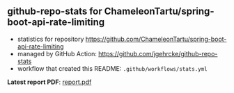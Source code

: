 ## github-repo-stats for ChameleonTartu/spring-boot-api-rate-limiting

- statistics for repository https://github.com/ChameleonTartu/spring-boot-api-rate-limiting
- managed by GitHub Action: https://github.com/jgehrcke/github-repo-stats
- workflow that created this README: `.github/workflows/stats.yml`

**Latest report PDF**: [report.pdf](https://github.com/ChameleonTartu/buymeacoffee-repo-stats/raw/master/ChameleonTartu/spring-boot-api-rate-limiting/latest-report/report.pdf)

